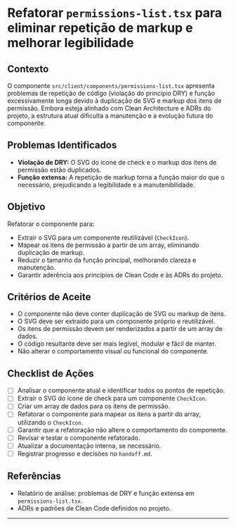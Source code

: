 # Refatorar `permissions-list.tsx` para eliminar repetição de markup e melhorar legibilidade

## Contexto

O componente `src/client/components/permissions-list.tsx` apresenta problemas de repetição de código (violação do princípio DRY) e função excessivamente longa devido à duplicação de SVG e markup dos itens de permissão. Embora esteja alinhado com Clean Architecture e ADRs do projeto, a estrutura atual dificulta a manutenção e a evolução futura do componente.

## Problemas Identificados

- **Violação de DRY:** O SVG do ícone de check e o markup dos itens de permissão estão duplicados.
- **Função extensa:** A repetição de markup torna a função maior do que o necessário, prejudicando a legibilidade e a manutenibilidade.

## Objetivo

Refatorar o componente para:
- Extrair o SVG para um componente reutilizável (`CheckIcon`).
- Mapear os itens de permissão a partir de um array, eliminando duplicação de markup.
- Reduzir o tamanho da função principal, melhorando clareza e manutenção.
- Garantir aderência aos princípios de Clean Code e às ADRs do projeto.

## Critérios de Aceite

- O componente não deve conter duplicação de SVG ou markup de itens.
- O SVG deve ser extraído para um componente próprio e reutilizável.
- Os itens de permissão devem ser renderizados a partir de um array de dados.
- O código resultante deve ser mais legível, modular e fácil de manter.
- Não alterar o comportamento visual ou funcional do componente.

## Checklist de Ações

- [ ] Analisar o componente atual e identificar todos os pontos de repetição.
- [ ] Extrair o SVG do ícone de check para um componente `CheckIcon`.
- [ ] Criar um array de dados para os itens de permissão.
- [ ] Refatorar o componente para mapear os itens a partir do array, utilizando o `CheckIcon`.
- [ ] Garantir que a refatoração não altere o comportamento do componente.
- [ ] Revisar e testar o componente refatorado.
- [ ] Atualizar a documentação interna, se necessário.
- [ ] Registrar progresso e decisões no `handoff.md`.

## Referências

- Relatório de análise: problemas de DRY e função extensa em `permissions-list.tsx`.
- ADRs e padrões de Clean Code definidos no projeto.

---
